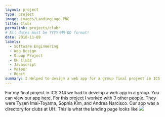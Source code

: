 ```yaml
---
layout: project
type: project
image: images/LandingLogo.PNG
title: Clubr
permalink: projects/clubr
# All dates must be YYYY-MM-DD format!
date: 2018-11-09
labels:
  - Software Engineering
  - Web Design
  - Group Project
  - UH Clubs
  - Javascript
  - Meteor
  - React
summary: I Helped to design a web app for a group final project in ICS 314.
---
```


For my final project in ICS 314 we had to develop a web app in a group. You can view our app <a href="http://uhclubr.meteorapp.com/#/">here.</a> For this project I worked with 3 other people. They were Tysen Imai-Toyama, Sophia Kim, and Andrea Narcisco. Our app was a directory for clubs at UH. This is what the landing page looks like 
<img class="ui image" src="../images/landing1.png">